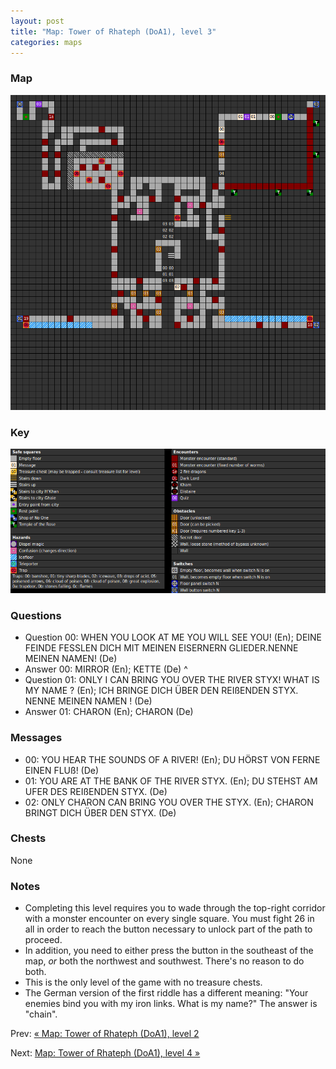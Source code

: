 ```yaml
---
layout: post
title: "Map: Tower of Rhateph (DoA1), level 3"
categories: maps
---
```


### Map

![Dungeons of Avalon, tower level 3 map](../images/doa1-t3.png "Tower level 3 map")

### Key

![Dungeons of Avalon, map key](../images/doa1-key.png "Map key")

### Questions

* Question 00: WHEN YOU LOOK AT ME YOU WILL SEE YOU! (En);
      DEINE FEINDE FESSLEN DICH MIT MEINEN EISERNERN GLIEDER.NENNE MEINEN NAMEN! (De)
* Answer 00: MIRROR (En);
      KETTE (De)
^
* Question 01: ONLY I CAN BRING YOU OVER THE RIVER STYX! WHAT IS MY NAME ? (En);
      ICH BRINGE DICH &Uuml;BER DEN REI&szlig;ENDEN STYX. NENNE MEINEN NAMEN ! (De)
* Answer 01: CHARON (En);
      CHARON (De)

### Messages

* 00: YOU HEAR THE SOUNDS OF A RIVER! (En);
      DU H&Ouml;RST VON FERNE EINEN FLU&szlig;! (De)
* 01: YOU ARE AT THE BANK OF THE RIVER STYX. (En);
      DU STEHST AM UFER DES REI&szlig;ENDEN STYX. (De)
* 02: ONLY CHARON CAN BRING YOU OVER THE STYX. (En);
      CHARON BRINGT DICH &Uuml;BER DEN STYX. (De)

### Chests

None

### Notes

* Completing this level requires you to wade through the top-right corridor
  with a monster encounter on every single square. You must fight 26 in all
  in order to reach the button necessary to unlock part of the path to proceed.
* In addition, you need to either press the button in the southeast of the map,
  _or_ both the northwest and southwest. There's no reason to do both.
* This is the only level of the game with no treasure chests.
* The German version of the first riddle has a different meaning: "Your enemies
  bind you with my iron links. What is my name?" The answer is "chain".

Prev: [&laquo; Map: Tower of Rhateph (DoA1), level 2](doa1-tower2.html)

Next: [Map: Tower of Rhateph (DoA1), level 4 &raquo;](doa1-tower4.html)
